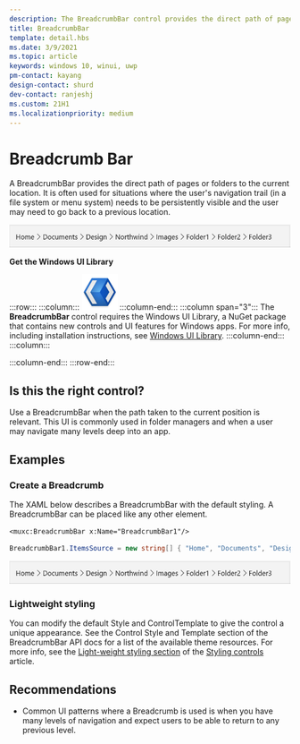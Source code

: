 ```yaml
---
description: The BreadcrumbBar control provides the direct path of pages or folders to the current location. It adapts to a variety of screen sizes. 
title: BreadcrumbBar
template: detail.hbs
ms.date: 3/9/2021
ms.topic: article
keywords: windows 10, winui, uwp
pm-contact: kayang
design-contact: shurd
dev-contact: ranjeshj
ms.custom: 21H1
ms.localizationpriority: medium
---
```


# Breadcrumb Bar
A BreadcrumbBar provides the direct path of pages or folders to the current location. It is often used for situations where the user's navigation trail (in a file system or menu system) needs to be persistently visible and the user may need to go back to a previous location. 

![Breadcrumb with nodes: Home, Documents, Design, Northwind, Images, Folder1, Folder2, Folder3. The app is resized so that the Breadcrumb crumbles and an ellipsis replaces the leftmost nodes. Then, clicking the ellipsis opens a flyout with the crumbled nodes](images/breadcrumbbar-default.gif)

**Get the Windows UI Library**

:::row:::
   :::column:::
      ![WinUI logo](images/winui-logo-64x64.png)
   :::column-end:::
   :::column span="3":::
      The **BreadcrumbBar** control requires the Windows UI Library, a NuGet package that contains new controls and UI features for Windows apps. For more info, including installation instructions, see [Windows UI Library](/uwp/toolkits/winui/).
   :::column-end:::
   :::column:::

   :::column-end:::
:::row-end:::

## Is this the right control?

Use a BreadcrumbBar when the path taken to the current position is relevant. This UI is commonly used in folder managers and when a user may navigate many levels deep into an app. 

## Examples

### Create a Breadcrumb
The XAML below describes a BreadcrumbBar with the default styling. A BreadcrumbBar can be placed like any other element. 

```xaml
<muxc:BreadcrumbBar x:Name="BreadcrumbBar1"/>
```

```csharp
BreadcrumbBar1.ItemsSource = new string[] { "Home", "Documents", "Design", "Northwind", "Images", "Folder1", "Folder2", "Folder3" };
```

![Breadcrumb with nodes: Home, Documents, Design, Northwind, Images, Folder1, Folder2, Folder3. The app is resized so that the Breadcrumb crumbles and an ellipsis replaces the leftmost nodes. Then, clicking the ellipsis opens a flyout with the crumbled nodes](images/breadcrumbbar-default.gif)

### Lightweight styling

You can modify the default Style and ControlTemplate to give the control a unique appearance. See the Control Style and Template section of the BreadcrumbBar API docs for a list of the available theme resources. For more info, see the [Light-weight styling section](https://docs.microsoft.com/windows/uwp/design/controls-and-patterns/xaml-styles#lightweight-styling) of the [Styling controls](https://docs.microsoft.com/windows/uwp/design/controls-and-patterns/xaml-styles) article. 

## Recommendations

* Common UI patterns where a Breadcrumb is used is when you have many levels of navigation and  expect users to be able to return to any previous level.